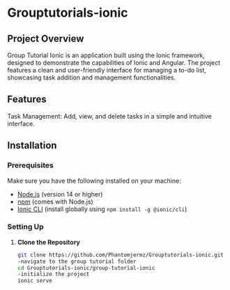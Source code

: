 # Grouptutorials-ionic


## Project Overview

Group Tutorial Ionic is an application built using the Ionic framework, designed to demonstrate the capabilities of Ionic and Angular. The project features a clean and user-friendly interface for managing a to-do list, showcasing task addition and management functionalities.

## Features

Task Management: Add, view, and delete tasks in a simple and intuitive interface.

## Installation

### Prerequisites

Make sure you have the following installed on your machine:

- [Node.js](https://nodejs.org/) (version 14 or higher)
- [npm](https://www.npmjs.com/) (comes with Node.js)
- [Ionic CLI](https://ionicframework.com/docs/intro/cli) (install globally using `npm install -g @ionic/cli`)

### Setting Up

1. **Clone the Repository**

   ```bash
   git clone https://github.com/Phantomjermz/Grouptutorials-ionic.git
   -navigate to the group tutorial folder
   cd Grouptutorials-ionic/group-tutorial-ionic
   -initialize the project
   ionic serve
